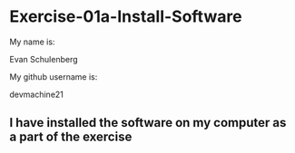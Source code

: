 # Exercise-01a-Install-Software
My name is:

Evan Schulenberg

My github username is:

devmachine21

## I have installed the software on my computer as a part of the exercise
